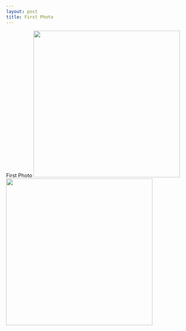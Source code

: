 ```yaml
---
layout: post
title: First Photo
---
```


First Photo
<img width="400" src="http://yiguid.github.io/images/first-photo.jpg" />
<img width="400" src="http://yiguid.github.io/images/second-photo.jpg" />

